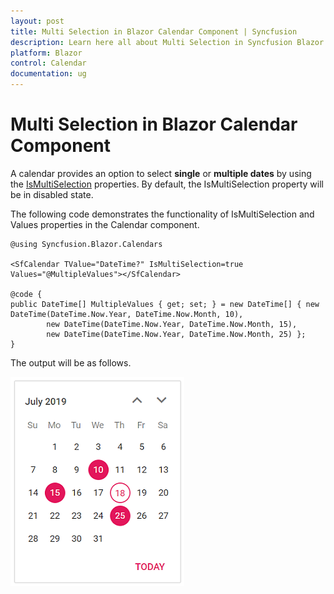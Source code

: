 ```yaml
---
layout: post
title: Multi Selection in Blazor Calendar Component | Syncfusion
description: Learn here all about Multi Selection in Syncfusion Blazor Calendar component and more.
platform: Blazor
control: Calendar
documentation: ug
---
```


# Multi Selection in Blazor Calendar Component

A calendar provides an option to select **single** or **multiple dates** by using the [IsMultiSelection](https://help.syncfusion.com/cr/blazor/Syncfusion.Blazor.Calendars.SfCalendar-1.html#Syncfusion_Blazor_Calendars_SfCalendar_1_Values) properties. By default, the IsMultiSelection property will be in disabled state.

The following code demonstrates the functionality of IsMultiSelection and Values properties in the Calendar component.

```cshtml
@using Syncfusion.Blazor.Calendars

<SfCalendar TValue="DateTime?" IsMultiSelection=true Values="@MultipleValues"></SfCalendar>

@code {
public DateTime[] MultipleValues { get; set; } = new DateTime[] { new DateTime(DateTime.Now.Year, DateTime.Now.Month, 10),
        new DateTime(DateTime.Now.Year, DateTime.Now.Month, 15),
        new DateTime(DateTime.Now.Year, DateTime.Now.Month, 25) };
}
```

The output will be as follows.

![calendar](./images/multi-selection.png)